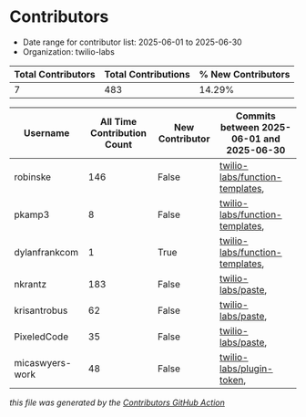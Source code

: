 # Contributors

- Date range for contributor list:  2025-06-01 to 2025-06-30
- Organization: twilio-labs

| Total Contributors | Total Contributions | % New Contributors |
| --- | --- | --- |
| 7 | 483 | 14.29% |

| Username | All Time Contribution Count | New Contributor | Commits between 2025-06-01 and 2025-06-30 |
| --- | --- | --- | --- |
| robinske | 146 | False | [twilio-labs/function-templates](https://github.com/twilio-labs/function-templates/commits?author=robinske&since=2025-06-01&until=2025-06-30),  |
| pkamp3 | 8 | False | [twilio-labs/function-templates](https://github.com/twilio-labs/function-templates/commits?author=pkamp3&since=2025-06-01&until=2025-06-30),  |
| dylanfrankcom | 1 | True | [twilio-labs/function-templates](https://github.com/twilio-labs/function-templates/commits?author=dylanfrankcom&since=2025-06-01&until=2025-06-30),  |
| nkrantz | 183 | False | [twilio-labs/paste](https://github.com/twilio-labs/paste/commits?author=nkrantz&since=2025-06-01&until=2025-06-30),  |
| krisantrobus | 62 | False | [twilio-labs/paste](https://github.com/twilio-labs/paste/commits?author=krisantrobus&since=2025-06-01&until=2025-06-30),  |
| PixeledCode | 35 | False | [twilio-labs/paste](https://github.com/twilio-labs/paste/commits?author=PixeledCode&since=2025-06-01&until=2025-06-30),  |
| micaswyers-work | 48 | False | [twilio-labs/plugin-token](https://github.com/twilio-labs/plugin-token/commits?author=micaswyers-work&since=2025-06-01&until=2025-06-30),  |

 _this file was generated by the [Contributors GitHub Action](https://github.com/github/contributors)_
